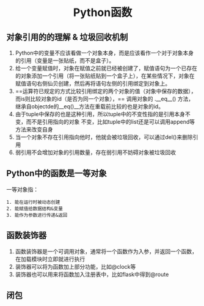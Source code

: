 # <center> Python函数</center>

## 对象引用的的理解 & 垃圾回收机制

1. Python中的变量不应该看做一个对象本身，而是应该看作一个对于对象本身的引用（变量是一张贴纸，而不是盒子）。
2. 给一个变量赋值时，对象在赋值之前就已经被创建了，赋值语句为一个已存在的对象添加一个引用（将一张贴纸贴到一个盒子上），在某些情况下，对象在赋值语句右侧仙贝创建，然后再将语句左侧的引用绑定到对象上。
3. ==运算符已规定的方式比较引用绑定的两个对象的值（对象中保存的数据），而is则比较对象的id（是否为同一个对象），==  调用对象的 .\_\_eq__() 方法，继承自objectde的\_\_eq()\_\_方法在重载前比较的也是对象的id。
4. 由于tuple中保存的也是这种引用，所以tuple中的不变性指的是引用本身不变，而不是引用指向的对象 不变，比如tuple中的list还是可以调用append等方法来改变自身
5. 当一个对象不存在引用指向他时，他就会被垃圾回收，可以通过del()来删除引用
6. 弱引用不会增加对象的引用数量，存在弱引用不妨碍对象被垃圾回收

## Python中的函数是一等对象

一等对象指：

 	1. 能在运行时被动态创建
 	2. 能赋值给数据结构&变量
 	3. 能作为参数进行传递&返回

## 函数装饰器

1. 函数装饰器是一个可调用对象，通常将一个函数作为入参，并返回一个函数，在加载模块时立即就进行执行
2. 装饰器可以将为函数加上部分功能，比如@clock等
3. 装饰器也可以用来将函数加入注册表中，比如flask中得到@route

## 闭包



